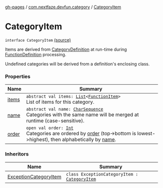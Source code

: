 [gh-pages](../../index.md) / [com.nextfaze.devfun.category](../index.md) / [CategoryItem](./index.md)

# CategoryItem

`interface CategoryItem` [(source)](https://github.com/NextFaze/dev-fun/tree/master/devfun-annotations/src/main/java/com/nextfaze/devfun/category/CategoryItem.kt#L11)

Items are derived from [CategoryDefinition](../-category-definition/index.md) at run-time during [FunctionDefinition](../../com.nextfaze.devfun.function/-function-definition/index.md) processing.

Undefined categories will be derived from a definition's enclosing class.

### Properties

| Name | Summary |
|---|---|
| [items](items.md) | `abstract val items: `[`List`](https://kotlinlang.org/api/latest/jvm/stdlib/kotlin.collections/-list/index.html)`<`[`FunctionItem`](../../com.nextfaze.devfun.function/-function-item/index.md)`>`<br>List of items for this category. |
| [name](name.md) | `abstract val name: `[`CharSequence`](https://kotlinlang.org/api/latest/jvm/stdlib/kotlin/-char-sequence/index.html)<br>Categories with the same name will be merged at runtime (case-sensitive). |
| [order](order.md) | `open val order: `[`Int`](https://kotlinlang.org/api/latest/jvm/stdlib/kotlin/-int/index.html)<br>Categories are ordered by [order](order.md) (top-&gt;bottom is lowest-&gt;highest), then alphabetically by [name](name.md). |

### Inheritors

| Name | Summary |
|---|---|
| [ExceptionCategoryItem](../../com.nextfaze.devfun.internal.exception/-exception-category-item/index.md) | `class ExceptionCategoryItem : `[`CategoryItem`](./index.md) |
